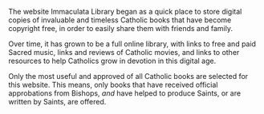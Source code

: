 The website Immaculata Library began as a quick place to store digital copies of invaluable and timeless Catholic books that have become copyright free, in order to easily share them with friends and family.

Over time, it has grown to be a full online library, with links to free and paid Sacred music, links and reviews of Catholic movies, and links to other resources to help Catholics grow in devotion in this digital age.

Only the most useful and approved of all Catholic books are selected for this website. This means, only books that have received official approbations from Bishops, *and* have helped to produce Saints, or are written by Saints, are offered.

